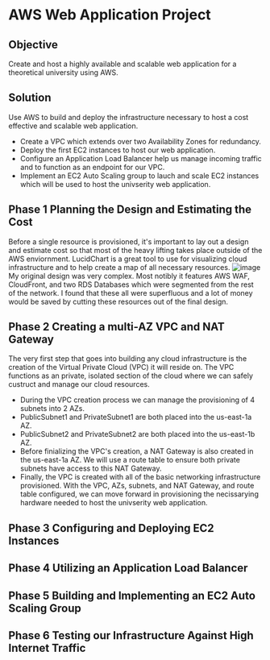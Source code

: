 # AWS Web Application Project

## Objective
Create and host a highly available and scalable web application for a theoretical university using AWS.

## Solution
Use AWS to build and deploy the infrastructure necessary to host a cost effective and scalable web application.
+ Create a VPC which extends over two Availability Zones for redundancy.
+ Deploy the first EC2 instances to host our web application.
+ Configure an Application Load Balancer help us manage incoming traffic and to function as an endpoint for our VPC.
+ Implement an EC2 Auto Scaling group to lauch and scale EC2 instances which will be used to host the univserity web application.

## Phase 1 Planning the Design and Estimating the Cost
Before a single resource is provisioned, it's important to lay out a design and estimate cost so that most of the heavy lifting takes place outside of the AWS enviornment. LucidChart is a great tool to use for visualizing cloud infrastructure and to help create a map of all necessary resources. ![image](https://github.com/BJerdon/university-web-application/assets/133431472/8b0d94bc-581e-4d8e-89b0-8ab9b474aca3)
My original design was very complex. Most notibly it features AWS WAF, CloudFront, and two RDS Databases which were segmented from the rest of the network. I found that these all were superfluous and a lot of money would be saved by cutting these resources out of the final design.

## Phase 2 Creating a multi-AZ VPC and NAT Gateway
The very first step that goes into building any cloud infrastructure is the creation of the Virtual Private Cloud (VPC) it will reside on.
The VPC functions as an private, isolated section of the cloud where we can safely custruct and manage our cloud resources.
+ During the VPC creation process we can manage the provisioning of 4 subnets into 2 AZs.
+ PublicSubnet1 and PrivateSubnet1 are both placed into the us-east-1a AZ.
+ PublicSubnet2 and PrivateSubnet2 are both placed into the us-east-1b AZ.
+ Before finializing the VPC's creation, a NAT Gateway is also created in the us-east-1a AZ. We will use a route table to ensure both private subnets have access to this NAT Gateway.
+ Finally, the VPC is created with all of the basic networking infrastructure provisioned.
With the VPC, AZs, subnets, and NAT Gateway, and route table configured, we can move forward in provisioning the necissarying hardware needed to host the univserity web application.

## Phase 3 Configuring and Deploying EC2 Instances


## Phase 4 Utilizing an Application Load Balancer

## Phase 5 Building and Implementing an EC2 Auto Scaling Group

## Phase 6 Testing our Infrastructure Against High Internet Traffic
